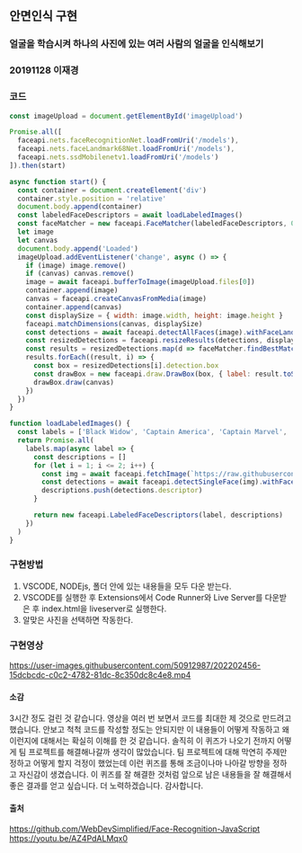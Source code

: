 ## 안면인식 구현

### 얼굴을 학습시켜 하나의 사진에 있는 여러 사람의 얼굴을 인식해보기

### 20191128 이재경

### 코드
```javascript
const imageUpload = document.getElementById('imageUpload')

Promise.all([
  faceapi.nets.faceRecognitionNet.loadFromUri('/models'),
  faceapi.nets.faceLandmark68Net.loadFromUri('/models'),
  faceapi.nets.ssdMobilenetv1.loadFromUri('/models')
]).then(start)

async function start() {
  const container = document.createElement('div')
  container.style.position = 'relative'
  document.body.append(container)
  const labeledFaceDescriptors = await loadLabeledImages()
  const faceMatcher = new faceapi.FaceMatcher(labeledFaceDescriptors, 0.6)
  let image
  let canvas
  document.body.append('Loaded')
  imageUpload.addEventListener('change', async () => {
    if (image) image.remove()
    if (canvas) canvas.remove()
    image = await faceapi.bufferToImage(imageUpload.files[0])
    container.append(image)
    canvas = faceapi.createCanvasFromMedia(image)
    container.append(canvas)
    const displaySize = { width: image.width, height: image.height }
    faceapi.matchDimensions(canvas, displaySize)
    const detections = await faceapi.detectAllFaces(image).withFaceLandmarks().withFaceDescriptors()
    const resizedDetections = faceapi.resizeResults(detections, displaySize)
    const results = resizedDetections.map(d => faceMatcher.findBestMatch(d.descriptor))
    results.forEach((result, i) => {
      const box = resizedDetections[i].detection.box
      const drawBox = new faceapi.draw.DrawBox(box, { label: result.toString() })
      drawBox.draw(canvas)
    })
  })
}

function loadLabeledImages() {
  const labels = ['Black Widow', 'Captain America', 'Captain Marvel', 'Hawkeye', 'Jim Rhodes', 'Thor', 'Tony Stark']
  return Promise.all(
    labels.map(async label => {
      const descriptions = []
      for (let i = 1; i <= 2; i++) {
        const img = await faceapi.fetchImage(`https://raw.githubusercontent.com/WebDevSimplified/Face-Recognition-JavaScript/master/labeled_images/${label}/${i}.jpg`)
        const detections = await faceapi.detectSingleFace(img).withFaceLandmarks().withFaceDescriptor()
        descriptions.push(detections.descriptor)
      }

      return new faceapi.LabeledFaceDescriptors(label, descriptions)
    })
  )
}
```
### 구현방법
1. VSCODE, NODEjs, 폴더 안에 있는 내용들을 모두 다운 받는다.
2. VSCODE를 실행한 후 Extensions에서 Code Runner와 Live Server를 다운받은 후 index.html을 liveserver로 실행한다.
3. 알맞은 사진을 선택하면 작동한다.

### 구현영상

https://user-images.githubusercontent.com/50912987/202202456-15dcbcdc-c0c2-4782-81dc-8c350dc8c4e8.mp4

#### 소감
3시간 정도 걸린 것 같습니다. 영상을 여러 번 보면서 코드를 최대한 제 것으로 만드려고 했습니다. 안보고 척척 코드를 작성할 정도는 안되지만 이 내용들이 어떻게 작동하고 왜 이런지에 대해서는 확실히 이해를 한 것 같습니다. 솔직히 이 퀴즈가 나오기 전까지 어떻게 팀 프로젝트를 해결해나갈까 생각이 많았습니다. 팀 프로젝트에 대해 막연히 주제만 정하고 어떻게 할지 걱정이 했었는데 이런 퀴즈를 통해 조금이나마 나아갈 방향을 정하고 자신감이 생겼습니다.  이 퀴즈를 잘 해결한 것처럼 앞으로 남은 내용들을 잘 해결해서 좋은 결과를 얻고 싶습니다. 더 노력하겠습니다. 감사합니다.

#### 출처
https://github.com/WebDevSimplified/Face-Recognition-JavaScript
https://youtu.be/AZ4PdALMqx0
